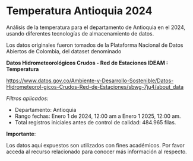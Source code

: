 # Temperatura Antioquia 2024
Análisis de la temperatura para el departamento de Antioquia en el 2024, usando diferentes tecnologías de almacenamiento de datos.

Los datos originales fueron tomados de la Plataforma Nacional de Datos Abiertos de Colombia, del dataset denominado
 
 **Datos Hidrometeorológicos Crudos - Red de Estaciones IDEAM : Temperatura**

https://www.datos.gov.co/Ambiente-y-Desarrollo-Sostenible/Datos-Hidrometeorol-gicos-Crudos-Red-de-Estaciones/sbwg-7ju4/about_data

*Filtros aplicados:*
- Departamento: Antioquia
- Rango fechas: Enero 1 de 2024, 12:00 am a Enero 1 2025, 12:00 am.
- Total registros iniciales antes de control de calidad: 484.965 filas.

**Importante**:

Los datos aqui expuestos son utilizados con fines académicos. Por favor acceda al recurso relacionado para conocer más información al respecto.

